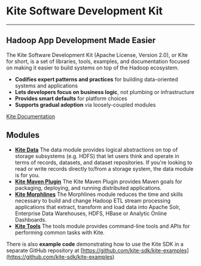 # Kite Software Development Kit

---

## Hadoop App Development Made Easier

The Kite Software Development Kit (Apache License, Version 2.0), or Kite for short,
is a set of libraries, tools, examples, and documentation focused on making it easier
to build systems on top of the Hadoop ecosystem.

* __Codifies expert patterns and practices__ for building data-oriented systems and
applications
* __Lets developers focus on business logic__, not plumbing or infrastructure
* __Provides smart defaults__ for platform choices
* __Supports gradual adoption__ via loosely-coupled modules

[Kite Documentation](overview.html)

## Modules

* [__Kite Data__](kite-data/index.html) The data module provides logical abstractions on
top of storage subsystems (e.g. HDFS) that let users think and operate in terms of
records, datasets, and dataset repositories. If you're looking to read or write records
directly to/from a storage system, the data module is for you.
* [__Kite Maven Plugin__](kite-maven-plugin/index.html) The Kite Maven Plugin provides Maven
goals for packaging, deploying, and running distributed applications.
* [__Kite Morphlines__](kite-morphlines/index.html) The Morphlines module reduces the time
and skills necessary to build and change Hadoop
ETL stream processing applications that extract, transform and load data into Apache
Solr, Enterprise Data Warehouses, HDFS, HBase or Analytic Online Dashboards.
* [__Kite Tools__](kite-tools/index.html) The tools module provides command-line tools and
APIs for performing common tasks with Kite.

There is also __example code__ demonstrating how to use the Kite SDK in a separate GitHub
repository at [https://github.com/kite-sdk/kite-examples](https://github.com/kite-sdk/kite-examples)
